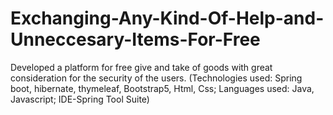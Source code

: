 # Exchanging-Any-Kind-Of-Help-and-Unneccesary-Items-For-Free
Developed a platform for free give and take of goods with great consideration for the security of the users. (Technologies used: Spring boot, hibernate, thymeleaf, Bootstrap5, Html, Css; Languages used: Java, Javascript;
IDE-Spring Tool Suite)
